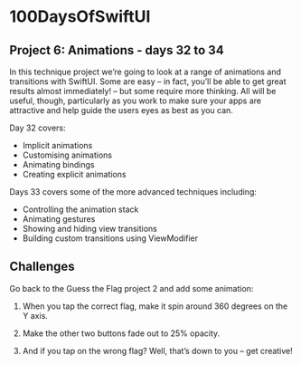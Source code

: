 # 100DaysOfSwiftUI
## Project 6: Animations - days 32 to 34
In this technique project we’re going to look at a range of animations and transitions with SwiftUI. Some are easy – in fact, you’ll be able to get great results almost immediately! – but some require more thinking. All will be useful, though, particularly as you work to make sure your apps are attractive and help guide the users eyes as best as you can.

Day 32 covers:
- Implicit animations
- Customising animations
- Animating bindings
- Creating explicit animations

Days 33 covers some of the more advanced techniques including:
- Controlling the animation stack
- Animating gestures
- Showing and hiding view transitions
- Building custom transitions using ViewModifier

## Challenges
Go back to the Guess the Flag project 2 and add some animation:

1. When you tap the correct flag, make it spin around 360 degrees on the Y axis.

2. Make the other two buttons fade out to 25% opacity.

3. And if you tap on the wrong flag? Well, that’s down to you – get creative!
